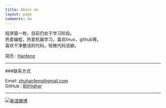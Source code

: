 ```yaml
---
title: About me
layout: page
comments: no
---
```


程序猿一枚，目前仍处于学习阶段。	
热爱编程，热爱机器学习，喜欢linux，github等。		
喜欢干净整洁的代码，轻微代码洁癖。  

简历 : [Hanfeng](http://careers.stackoverflow.com/hanfeng)  

----

###联系方式        

Email: [zhuhanfeng@gmail.com](mailto:zhuhanfeng@gmail.com)     
GitHub : [BitHigher](https://github.com/bithigher)        

----

[![新浪微博](http://service.t.sina.com.cn/widget/qmd/1617060065/fd65f3f9/1.png)](http://weibo.com/u/1617060065?s=6uyXnP)
